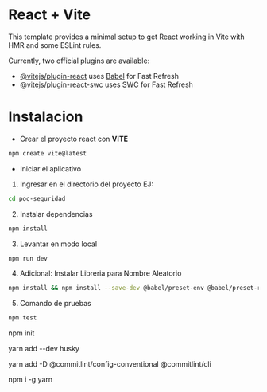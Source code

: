 # React + Vite

This template provides a minimal setup to get React working in Vite with HMR and some ESLint rules.

Currently, two official plugins are available:

- [@vitejs/plugin-react](https://github.com/vitejs/vite-plugin-react/blob/main/packages/plugin-react/README.md) uses [Babel](https://babeljs.io/) for Fast Refresh
- [@vitejs/plugin-react-swc](https://github.com/vitejs/vite-plugin-react-swc) uses [SWC](https://swc.rs/) for Fast Refresh

# Instalacion

- Crear el proyecto react con **VITE**

```bash
npm create vite@latest
```

- Iniciar el aplicativo

1. Ingresar en el directorio del proyecto EJ: 
```bash
cd poc-seguridad
```

2. Instalar dependencias

```bash
npm install
```

3. Levantar en modo local

```bash
npm run dev
```

4. Adicional: Instalar Libreria para Nombre Aleatorio

```bash
npm install && npm install --save-dev @babel/preset-env @babel/preset-react @testing-library/jest-dom @testing-library/react @testing-library/user-event babel-jest eslint eslint-plugin-react eslint-plugin-react-hooks eslint-plugin-react-refresh identity-obj-proxy jest jest-environment-jsdom jest-svg-transformer vite @vitejs/plugin-react
```
    
5. Comando de pruebas

```bash
npm test
```


npm init

yarn add --dev husky

yarn add -D @commitlint/config-conventional @commitlint/cli

npm i -g yarn